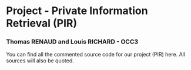 # Project - Private Information Retrieval (PIR)
### Thomas RENAUD and Louis RICHARD - OCC3

You can find all the commented source code for our project (PIR) here. All sources will also be quoted.
